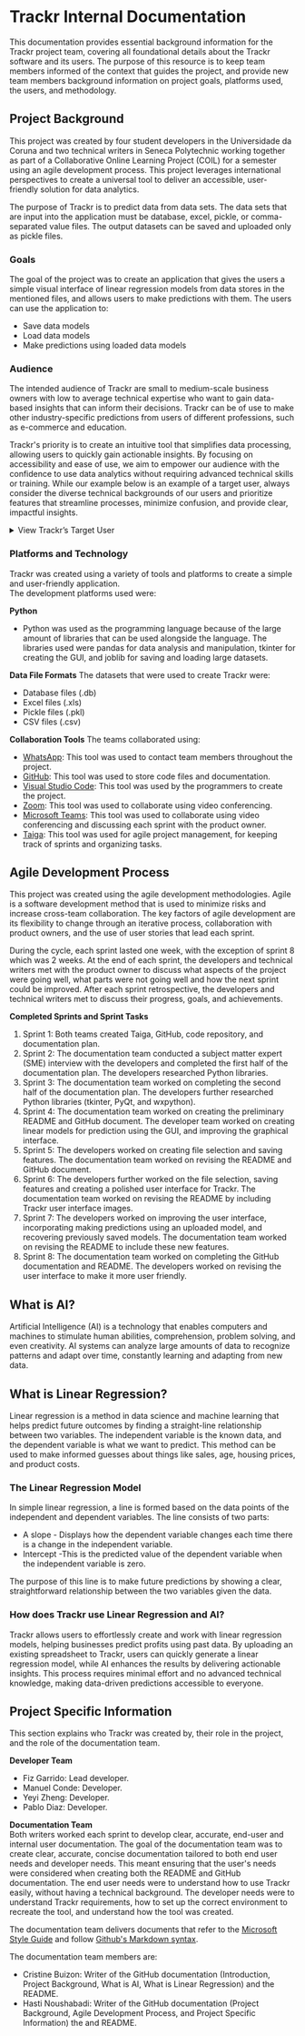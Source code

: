 # Trackr Internal Documentation
This documentation provides essential background information for the Trackr project team, covering all foundational details about the
Trackr software and its users. The purpose of this resource is to keep team members informed of the context that guides the project, and provide new team members background information on project goals, platforms used, the users, and methodology.

## Project Background
This project was created by four student developers in the Universidade da Coruna and two technical writers in Seneca Polytechnic working together as part of a Collaborative Online Learning Project (COIL) for a semester using an agile development process. This project leverages international perspectives to create a universal tool to deliver an accessible, user-friendly solution for data analytics.<br>

The purpose of Trackr is to predict data from data sets. The data sets that are input into the application must be database, excel, pickle, or comma-separated value files. The output datasets can be saved and uploaded only as pickle files. 


### Goals
The goal of the project was to create an application that gives the users a simple visual interface of linear regression models from data stores in the mentioned files, and allows users to make predictions with them. The users can use the application to: <br>
- Save data models
- Load data models
- Make predictions using loaded data models

### Audience
The intended audience of Trackr are small to medium-scale business owners with low to average technical expertise who want to gain data-based insights that can inform their decisions.  Trackr can be of use to make other industry-specific predictions from users of different professions, such as e-commerce and education.

Trackr's priority is to create an intuitive tool that simplifies data processing, allowing users to quickly gain actionable insights. By focusing on accessibility and ease of use, we aim to empower our audience with the confidence to use data analytics without requiring advanced technical skills or training. While our example below is an example of a target user, always consider the diverse technical backgrounds of our users and prioritize features that streamline processes, minimize confusion, and provide clear, impactful insights.

<details>
<summary>View Trackr’s Target User</summary>

This chart shows the traits, motivations, and pain points of Trackr's target user:

| User Trait | Description |
| --- | --- |
| Age | 20 + |
| Occupation | Small to medium-scale business owners. |
| Technical Skill Level |  Trackr users have varying levels of technical expertise, ranging from beginners unfamiliar with data analysis tools to more experienced users seeking a straightforward way to predict profits and make data-driven decisions. |
| Motivations | Our users want to gain more insights about analytics such as saving costs, how to increase yearly profits, etc. |
| Pain Points | Lack of time for self-learning. Long, complex instructions with technical jargon, lack of experience and knowledge of statistics and data analytics, and having to consult multiple external sources to further understand how to use data analytic tools. |
| Expectations | Empathetic and concise instructions that are labelled,  the user’s existing data should be fully compatible with Trackr’s upload feature. They expect to understand how to use correct input that will result in helpful and informative output results to support their goals. |

</details>

### Platforms and Technology 
Trackr was created using a variety of tools and platforms to create a simple and user-friendly application. <br>
The development platforms used were: <br>

**Python**
- Python was used as the programming language because of the large amount of libraries that can be used alongside the language. The libraries used were pandas for data analysis and manipulation, tkinter for creating the GUI, and joblib for saving and loading large datasets.

**Data File Formats**
The datasets that were used to create Trackr were:
- Database files (.db)
- Excel files (.xls)
- Pickle files (.pkl)
- CSV files (.csv)

 **Collaboration Tools**
The teams collaborated using:
- [WhatsApp](https://web.whatsapp.com/): This tool was used to contact team members throughout the project.
- [GitHub](https://github.com/): This tool was used to store code files and documentation.
- [Visual Studio Code](https://code.visualstudio.com/): This tool was used by the programmers to create the project.
- [Zoom](https://www.zoom.com/): This tool was used to collaborate using video conferencing.
- [Microsoft Teams](https://www.microsoft.com/en-ca/microsoft-teams/group-chat-software): This tool was used to collaborate using video conferencing and discussing each sprint with the product owner.
- [Taiga](https://taiga.io/): This tool was used for agile project management, for keeping track of sprints and organizing tasks.

## Agile Development Process
This project was created using the agile development methodologies. Agile is a software development method that is used to minimize risks and increase cross-team collaboration. The key factors of agile development are its flexibility to change through an iterative process, collaboration with product owners, and the use of user stories that lead each sprint. <br>

During the cycle, each sprint lasted one week, with the exception of sprint 8 which was 2 weeks. At the end of each sprint, the developers and technical writers met with the product owner to discuss what aspects of the project were going well, what parts were not going well and how the next sprint could be improved. After each sprint retrospective, the developers and technical writers met to discuss their progress, goals, and achievements. <br>

**Completed Sprints and Sprint Tasks**
1. Sprint 1: Both teams created Taiga, GitHub, code repository, and documentation plan.
2. Sprint 2: The documentation team conducted a subject matter expert (SME) interview with the developers and completed the first half of the documentation plan. The developers researched Python libraries.
3.  Sprint 3: The documentation team worked on completing the second half of the documentation plan. The developers further researched Python libraries (tkinter, PyQt, and wxpython).
4.  Sprint 4: The documentation team worked on creating the preliminary README and GitHub document. The developer team worked on creating linear models for prediction using the GUI, and improving the graphical interface.
5.  Sprint 5: The developers worked on creating file selection and saving features. The documentation team worked on revising the README and GitHub document.
6.  Sprint 6: The developers further worked on the file selection, saving features and creating a polished user interface for Trackr. The documentation team worked on revising the README by including Trackr user interface images.
7.  Sprint 7: The developers worked on improving the user interface, incorporating making predictions using an uploaded model, and recovering previously saved models. The documentation team worked on revising the README to include these new features.
8.  Sprint 8: The documentation team worked on completing the GitHub documentation and README. The developers worked on revising the user interface to make it more user friendly.

## What is AI? 
Artificial Intelligence (AI) is a technology that enables computers and machines to stimulate human abilities, comprehension, problem solving, and even creativity. AI systems can analyze large amounts of data to recognize patterns and adapt over time, constantly learning and adapting from new data.

## What is Linear Regression? 
Linear regression is a method in data science and machine learning that helps predict future outcomes by finding a straight-line relationship between two variables. The independent variable is the known data, and the dependent variable is what we want to predict. This method can be used to make informed guesses about things like sales, age, housing prices, and product costs. 

### The Linear Regression Model

In simple linear regression, a line is formed based on the data points of the independent and dependent variables. The line consists of two parts:
* A slope - Displays how the dependent variable changes each time there is a change in the independent variable.
* Intercept -This is the predicted value of the dependent variable when the independent variable is zero.

The purpose of this line is to make future predictions by showing a clear, straightforward relationship between
the two variables given the data.

### How does Trackr use Linear Regression and AI? 
Trackr allows users to effortlessly create and work with linear regression models, helping businesses predict profits using past data. By uploading an existing spreadsheet to Trackr, users can quickly generate a linear regression model, while AI enhances the results by delivering actionable insights. This process requires minimal effort and no advanced technical knowledge, making data-driven predictions accessible to everyone.

## Project Specific Information
This section explains who Trackr was created by, their role in the project, and the role of the documentation team. <br>

**Developer Team** <br>
- Fiz Garrido: Lead developer.
- Manuel Conde: Developer.
- Yeyi Zheng: Developer.
- Pablo Diaz: Developer.

**Documentation Team** <br>
Both writers worked each sprint to develop clear, accurate, end-user and internal user documentation. The goal of the documentation team was to create clear, accurate, concise documentation tailored to both end user needs and developer needs. This meant ensuring that the user's needs were considered when creating both the README and GitHub documentation. The end user needs were to understand how to use Trackr easily, without having a technical background. The developer needs were to understand Trackr requirements, how to set up the correct environment to recreate the tool, and understand how the tool was created. <br>

The documentation team delivers documents that refer to the [Microsoft Style Guide](https://learn.microsoft.com/en-us/style-guide/welcome/) and follow [Github's Markdown syntax](https://docs.github.com/en/get-started/writing-on-github/getting-started-with-writing-and-formatting-on-github/basic-writing-and-formatting-syntax).

The documentation team members are:

- Cristine Buizon: Writer of the GitHub documentation (Introduction, Project Background, What is AI, What is Linear Regression) and the README.
- Hasti Noushabadi: Writer of the GitHub documentation (Project Background, Agile Development Process, and Project Specific Information) the and README.

